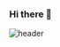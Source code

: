 ### Hi there 👋

![header](https://capsule-render.vercel.app/api?type=venom&color=auto&height=300&section=header&text=영근&fontSize=90)
